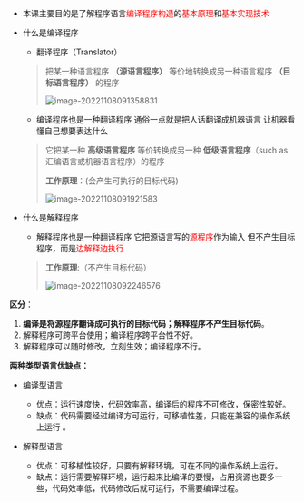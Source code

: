 * 本课主要目的是了解程序语言<font color='red'>编译程序构造</font>的<font color='red'>基本原理</font>和<font color='red'>基本实现技术</font>

* 什么是编译程序

  * 翻译程序（Translator）

  > 把某一种语言程序 **（源语言程序）** 等价地转换成另一种语言程序  **（目标语言程序）** 的程序 
  >
  > ![image-20221108091358831](C:\Users\Azao\AppData\Roaming\Typora\typora-user-images\image-20221108091358831.png)

  * 编译程序也是一种翻译程序  通俗一点就是把人话翻译成机器语言 让机器看懂自己想要表达什么

  >它把某一种 **高级语言程序** 等价转换成另一种 **低级语言程序**（such as 汇编语言或机器语言程序）的程序
  >
  >**工作原理**：(会产生可执行的目标代码)
  >
  >![image-20221108091921583](C:\Users\Azao\AppData\Roaming\Typora\typora-user-images\image-20221108091921583.png)

* 什么是解释程序

  * 解释程序也是一种翻译程序  它把源语言写的<font color='red'>源程序</font>作为输入 但不产生目标程序，而是<font color='red'>边解释边执行</font>

  >**工作原理**:（不产生目标代码）
  >
  >![image-20221108092246576](C:\Users\Azao\AppData\Roaming\Typora\typora-user-images\image-20221108092246576.png)

**区分**：

1. **编译是将源程序翻译成可执行的目标代码；解释程序不产生目标代码**。
2. 解释程序可跨平台使用；编译程序跨平台性不好。 
3. 解释程序可以随时修改，立刻生效；编译程序不行。

**两种类型语言优缺点：**

* 编译型语言
  * 优点：运行速度快，代码效率高，编译后的程序不可修改，保密性较好。
  * 缺点：代码需要经过编译方可运行，可移植性差，只能在兼容的操作系统上运行 。

* 解释型语言
  * 优点：可移植性较好，只要有解释环境，可在不同的操作系统上运行。
  * 缺点：运行需要解释环境，运行起来比编译的要慢，占用资源也要多一些，代码效率低，代码修改后就可运行，不需要编译过程。　　